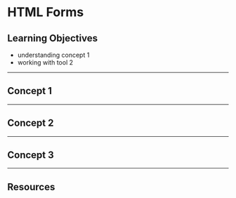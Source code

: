 # HTML Forms

## Learning Objectives

- understanding concept 1
- working with tool 2

---

## Concept 1

---

## Concept 2

---

## Concept 3

---

## Resources

